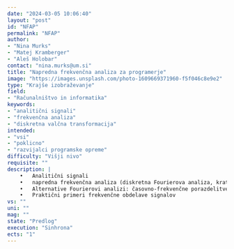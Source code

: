 ```yaml
---
date: "2024-03-05 10:06:40"
layout: "post"
id: "NFAP"
permalink: "NFAP"
author:
- "Nina Murks"
- "Matej Kramberger"
- "Aleš Holobar"
contact: "nina.murks@um.si"
title: "Napredna frekvenčna analiza za programerje"
image: "https://images.unsplash.com/photo-1609669371960-f5f046c8e9e2"
type: "Krajše izobraževanje"
field:
- "Računalništvo in informatika"
keywords:
- "analitični signali"
- "frekvenčna analiza"
- "diskretna valčna transformacija"
intended:
- "vsi"
- "poklicno"
- "razvijalci programske opreme"
difficulty: "Višji nivo"
requisite: ""
description: |
    •	Analitični signali
    •	napredna frekvenčna analiza (diskretna Fourierova analiza, kratkočasovna Fourierova analiza, okenske funkcije,  Welchova metoda),  
    •	Alternative Fourierovi analizi: časovno-frekvenčne porazdelitve Cohenovega razreda in diskretna valčna transformacija... 
    •	Praktični primeri frekvenčne obdelave signalov
vs: ""
uni: ""
mag: ""
state: "Predlog"
execution: "Sinhrona"
ects: "1"
---
```

